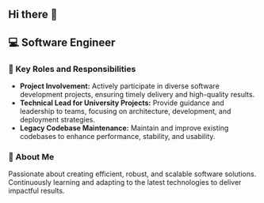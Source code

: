 ## Hi there 👋

## 💻 Software Engineer

### 🌟 Key Roles and Responsibilities
- **Project Involvement:** Actively participate in diverse software development projects, ensuring timely delivery and high-quality results.
- **Technical Lead for University Projects:** Provide guidance and leadership to teams, focusing on architecture, development, and deployment strategies.
- **Legacy Codebase Maintenance:** Maintain and improve existing codebases to enhance performance, stability, and usability.

### 🚀 About Me
Passionate about creating efficient, robust, and scalable software solutions. Continuously learning and adapting to the latest technologies to deliver impactful results.


